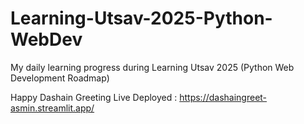 # Learning-Utsav-2025-Python-WebDev
My daily learning progress during Learning Utsav 2025 (Python Web Development Roadmap)

Happy Dashain Greeting Live Deployed : https://dashaingreet-asmin.streamlit.app/ 
